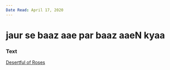```yaml
---
Date Read: April 17, 2020
---
```


# jaur se baaz aae par baaz aaeN kyaa

### Text
[Desertful of Roses](http://www.columbia.edu/itc/mealac/pritchett/00ghalib/046/index_046.html)

